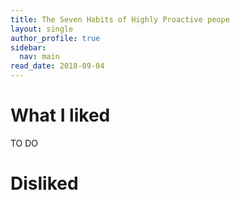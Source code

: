 ```yaml
---
title: The Seven Habits of Highly Proactive peope
layout: single
author_profile: true
sidebar:
  nav: main
read_date: 2018-09-04
---
```


# What I liked

TO DO

# Disliked